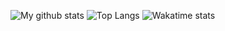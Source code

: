 ![My github stats](https://github-readme-stats.vercel.app/api?username=VadyChel&show_icons=true&theme=tokyonight&count_private=true&include_all_commits=true)
![Top Langs](https://github-readme-stats.vercel.app/api/top-langs/?username=VadyChel&theme=tokyonight&count_private=true&include_all_commits=true)
![Wakatime stats](https://github-readme-stats.vercel.app/api/wakatime?username=Vython&theme=tokyonight)
